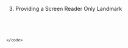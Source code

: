 3. Providing a Screen Reader Only Landmark
<pre>
    <code class="hljs">
        <style>
        .screen-reader-only {
                clip: rect(1px, 1px, 1px, 1px);
                clip-path: inset(50%);
                height: 1px;
                width: 1px;
                margin: -1px;
                overflow: hidden;
                padding: 0;
                position: absolute;
        }
        </style>
    </code>
</pre>

<pre>
    <code class="hljs">
        <p class="screen-reader-only">This content is hidden only from sighted users only.</p>
    </code>
</pre>
